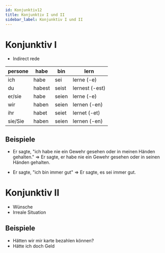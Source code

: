 ```yaml
---
id: Konjunktiv12
title: Konjunktiv I und II
sidebar_label: Konjunktiv I und II
---
```


# Konjunktiv I

- Indirect rede

| persone | habe   | bin   | lern           |
| ------- | ------ | ----- | -------------- |
| ich     | habe   | sei   | lerne (-e)     |
| du      | habest | seist | lernest (-est) |
| er/sie  | habe   | seien | lerne (-e)     |
| wir     | haben  | seien | lernen (-en)   |
| ihr     | habet  | seiet | lernet (-et)   |
| sie/Sie | haben  | seien | lernen (-en)   |

## Beispiele

- Er sagte, "ich habe nie ein Gewehr gesehen oder in meinen Händen gehalten."
  => Er sagte, er habe nie ein Gewehr gesehen oder in seinen Händen gehalten.

- Er sagte, "ich bin immer gut"
  => Er sagte, es sei immer gut.

# Konjunktiv II

- Wünsche
- Irreale Situation

## Beispiele

- Hätten wir mir karte bezahlen können?
- Hätte ich doch Geld
